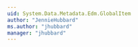 ```yaml
---
uid: System.Data.Metadata.Edm.GlobalItem
author: "JennieHubbard"
ms.author: "jhubbard"
manager: "jhubbard"
---
```

